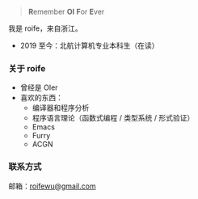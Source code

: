 > **R**emember **OI** **F**or **E**ver

我是 roife，来自浙江。

- 2019 至今：北航计算机专业本科生（在读）

### 关于 roife

- 曾经是 OIer
- 喜欢的东西：
  + 编译器和程序分析
  + 程序语言理论（函数式编程 / 类型系统 / 形式验证）
  + Emacs
  + Furry
  + ACGN

### 联系方式

邮箱：roifewu@gmail.com
